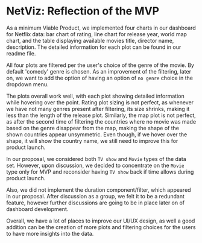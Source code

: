 NetViz: Reflection of the MVP
================

As a minimum Viable Product, we implemented four charts in our dashboard for Netflix data: bar chart of rating, line chart for release year, world map chart, and the table displaying available movies title, director name, description. The detailed information for each plot can be found in our readme file. 

All four plots are filtered per the user's choice of the genre of the movie. By default 'comedy' genre is chosen. As an improvement of the filtering, later on, we want to add the option of having an option of `no genre` choice in the dropdown menu. 

The plots overall work well, with each plot showing detailed information while hovering over the point. Rating plot sizing is not perfect, as whenever we have not many genres present after filtering, its size shrinks, making it less than the length of the release plot. Similarly, the map plot is not perfect, as after the second time of filtering the countries where no movie was made based on the genre disappear from the map, making the shape of the shown countries appear unsymmetric. Even though, if we hover over the shape, it will show the country name, we still need to improve this for product launch. 

In our proposal, we considered both `TV show` and `Movie` types of the data set. However, upon discussion, we decided to concentrate on the `Movie` type only for MVP and reconsider having `TV show` back if time allows during product launch. 

Also, we did not implement the duration component/filter, which appeared in our proposal. After discussion as a group, we felt it to be a redundant feature, however further discussions are going to be in place later on of dashboard development. 

Overall, we have a lot of places to improve our UI/UX design, as well a good addition can be the creation of more plots and filtering choices for the users to have more insights into the data.

